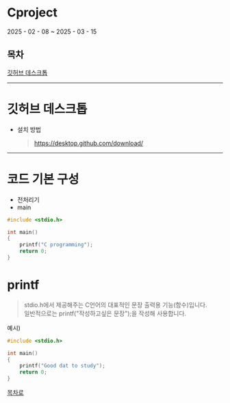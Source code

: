 # Cproject
 2025 - 02 - 08 ~ 2025 - 03 - 15

## 목차
 [깃허브 데스크톱](#깃허브-데스크톱)
<hr/>

# 깃허브 데스크톱

+ 설치 방법
  > https://desktop.github.com/download/

<hr/>

# 코드 기본 구성
+ 전처리기
+ main

```c
#include <stdio.h>

int main()
{
    printf("C programming");
    return 0;
}
```

# printf
> stdio.h에서 제공해주는 C언어의 대표적인 문장 출력용 기능(함수)입니다.<br>
> 일반적으로는 printf("작성하고싶은 문장");을 작성해 사용합니다.

예시)
```c
#include <stdio.h>

int main()
{
    printf("Good dat to study");
    return 0;
}
```

[목차로](목차)



